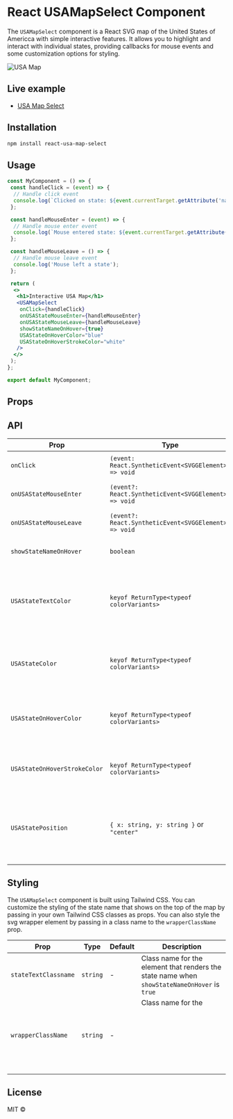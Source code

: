 # React USAMapSelect Component

The `USAMapSelect` component is a React SVG map of the United States of Americca with simple interactive features. It
allows you to highlight and interact with individual states, providing callbacks for mouse events and some customization
options for styling.

![USA Map](https://s2.ezgif.com/tmp/ezgif-2-bcb48d6f06.gif)

## Live example

- [USA Map Select](https://token-ed.github.io/react-usa-map-select)

## Installation

```bash
npm install react-usa-map-select
```

## Usage

```jsx 
const MyComponent = () => {
 const handleClick = (event) => {
  // Handle click event
  console.log(`Clicked on state: ${event.currentTarget.getAttribute('name')}`);
 };

 const handleMouseEnter = (event) => {
  // Handle mouse enter event
  console.log(`Mouse entered state: ${event.currentTarget.getAttribute('name')}`);
 };

 const handleMouseLeave = () => {
  // Handle mouse leave event
  console.log('Mouse left a state');
 };

 return (
  <>
   <h1>Interactive USA Map</h1>
   <USAMapSelect
    onClick={handleClick}
    onUSAStateMouseEnter={handleMouseEnter}
    onUSAStateMouseLeave={handleMouseLeave}
    showStateNameOnHover={true}
    USAStateOnHoverColor="blue"
    USAStateOnHoverStrokeColor="white"
   />
  </>
 );
};

export default MyComponent;
```

## Props

## API

| Prop                         | Type                                                  | Default | Description                                                                                                                                                |
|------------------------------|-------------------------------------------------------|---------|------------------------------------------------------------------------------------------------------------------------------------------------------------|
| `onClick`                    | `(event: React.SyntheticEvent<SVGGElement>) => void`  | -       | Callback function triggered on clicking a state.                                                                                                           |
| `onUSAStateMouseEnter`       | `(event?: React.SyntheticEvent<SVGGElement>) => void` | -       | Callback function triggered on mouse enter over a state.                                                                                                   |
| `onUSAStateMouseLeave`       | `(event?: React.SyntheticEvent<SVGGElement>) => void` | -       | Callback function triggered on mouse leave from a state.                                                                                                   |
| `showStateNameOnHover`       | `boolean`                                             | `false` | Boolean indicating whether to display the state name on hover.                                                                                             |
| `USAStateTextColor`          | `keyof ReturnType<typeof colorVariants>`              | `slate` | Color variant for the state text if `showStateNameOnHover` is `true`. Choose from: slate, white, gray, yellow, green, emerald, blue, purple, orange, pink. |
| `USAStateColor`              | `keyof ReturnType<typeof colorVariants>`              | `gray`  | Color variant for the state. Choose from: slate, white, gray, yellow, green, emerald, blue, purple, orange, pink.                                          |
| `USAStateOnHoverColor`       | `keyof ReturnType<typeof colorVariants>`              | `slate` | Color variant for the state on hover. Choose from: slate, white, gray, yellow, green, emerald, blue, purple, orange, pink.                                 |
| `USAStateOnHoverStrokeColor` | `keyof ReturnType<typeof colorVariants>`              | -       | Stroke color variant for the state on hover. Choose from the same options as `USAStateOnHoverColor`.                                                       |
| `USAStatePosition`           | `{ x: string, y: string }` or `"center"`              | -       | Position of the state name relative to the SVG wrapper. If `center`, the state name will persist the center position relative to the SVG wrapper.          |      

## Styling

The `USAMapSelect` component is built using Tailwind CSS.
You can customize the styling of the state name that shows on the top of the map by passing in your own Tailwind CSS
classes as props.
You can also style the svg wrapper element by passing in a class name to the `wrapperClassName` prop.

| Prop                 | Type     | Default | Description                                                                                         |
|----------------------|----------|---------|-----------------------------------------------------------------------------------------------------|
| `stateTextClassname` | `string` | -       | Class name for the <text> element that renders the state name when `showStateNameOnHover` is `true` |
| `wrapperClassName`   | `string` | -       | Class name for the <svg> element that wraps the map.                                                |

## License

MIT ©
